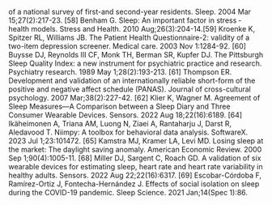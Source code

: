 of
a
national
survey
of
first-and
second-year
residents.
Sleep.
2004
Mar
15;27(2):217-23.
[58]
Benham
G.
Sleep:
An
important
factor
in
stress
‐
health
models.
Stress
and
Health.
2010
Aug;26(3):204-14.[59]
Kroenke
K,
Spitzer
RL,
Williams
JB.
The
Patient
Health
Questionnaire-2:
validity
of
a
two-item
depression
screener.
Medical
care.
2003
Nov
1:1284-92.
[60]
Buysse
DJ,
Reynolds
III
CF,
Monk
TH,
Berman
SR,
Kupfer
DJ.
The
Pittsburgh
Sleep
Quality
Index:
a
new
instrument
for
psychiatric
practice
and
research.
Psychiatry
research.
1989
May
1;28(2):193-213.
[61]
Thompson
ER.
Development
and
validation
of
an
internationally
reliable
short-form
of
the
positive
and
negative
affect
schedule
(PANAS).
Journal
of
cross-cultural
psychology.
2007
Mar;38(2):227-42.
[62]
Klier
K,
Wagner
M.
Agreement
of
Sleep
Measures—A
Comparison
between
a
Sleep
Diary
and
Three
Consumer
Wearable
Devices.
Sensors.
2022
Aug
18;22(16):6189.
[64]
Ikäheimonen
A,
Triana
AM,
Luong
N,
Ziaei
A,
Rantaharju
J,
Darst
R,
Aledavood
T.
Niimpy:
A
toolbox
for
behavioral
data
analysis.
SoftwareX.
2023
Jul
1;23:101472.
[65]
Kamstra
MJ,
Kramer
LA,
Levi
MD.
Losing
sleep
at
the
market:
The
daylight
saving
anomaly.
American
Economic
Review.
2000
Sep
1;90(4):1005-11.
[68]
Miller
DJ,
Sargent
C,
Roach
GD.
A
validation
of
six
wearable
devices
for
estimating
sleep,
heart
rate
and
heart
rate
variability
in
healthy
adults.
Sensors.
2022
Aug
22;22(16):6317.
[69]
Escobar-Córdoba
F,
Ramírez-Ortiz
J,
Fontecha-Hernández
J.
Effects
of
social
isolation
on
sleep
during
the
COVID-19
pandemic.
Sleep
Science.
2021
Jan;14(Spec
1):86.